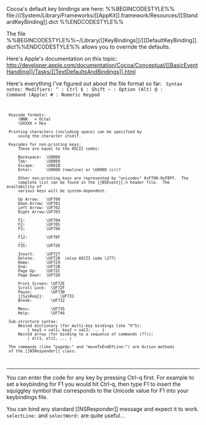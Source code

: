 

Cocoa's default key bindings are here: %%BEGINCODESTYLE%% file:///System/Library/Frameworks/[[AppKit]].framework/Resources/[[StandardKeyBinding]].dict %%ENDCODESTYLE%%

The file %%BEGINCODESTYLE%%~/Library/[[KeyBindings]]/[[DefaultKeyBinding]].dict%%ENDCODESTYLE%% allows you to override the defaults.

Here's Apple's documentation on this topic:
http://developer.apple.com/documentation/Cocoa/Conceptual/[[BasicEventHandling]]/Tasks/[[TextDefaultsAndBindings]].html

Here's everything I've figured out about the file format so far:
<code>
Syntax notes:
     Modifiers:
         ^ : Ctrl
         $ : Shift
         ~ : Option (Alt)
         @ : Command (Apple)
         # : Numeric Keypad
        
     Keycode formats:
         \NNN   = Octal
         \UXXXX = Hex
            
     Printing characters (including space) can be specified by 
         using the character itself.
            
     Keycodes for non-printing keys:
         These are equal to the ASCII codes:

         Backspace:  \U0008
         Tab:        \U0009
         Escape:     \U001B
         Enter:      \U000A (newline) or \U000D (cr)?

         Other non-printing keys are represented by "unicodes" 0xF700-0xF8FF.  The
         complete list can be found in the [[NSEvent]].h header file.  The availability of 
         various keys will be system-dependent.

         Up Arrow:   \UF700
         Down Arrow: \UF701
         Left Arrow: \UF702
         Right Arrow:\UF703

         F1:         \UF704
         F2:         \UF705
         F3:         \UF706
         ...
         F12:        \UF70F
         ...
         F35:        \UF726

         Insert:     \UF727
         Delete:     \UF728  (also ASCII code \177)
         Home:       \UF729
         End:        \UF72B
         Page Up:    \UF72C
         Page Down:  \UF72D

         Print Screen: \UF72E
         Scroll Lock:  \UF72F
         Pause:        \UF730
         [[SysReq]]:       \UF731
         Break:        \UF732

         Menu:         \UF735
         Help:         \UF746

     Sub-structure syntax:
         Nested dictionary (for multi-key bindings like ^X^S):  
             { key1 = val1; key2 = val2; ... }
         Nested array (for binding to a sequence of commands (??)):
             ( elt1, elt2, ... )

     The commands (like "pageUp:" and "moveToEndOfLine:") are Action methods
     of the [[NSResponder]] class.
</code>

----

You can enter the code for any key by pressing Ctrl-q first. For example to set a keybinding for F1 you would hit Ctrl-q, then type F1 to insert the squiggley symbol that corresponds to the Unicode value for F1  into your keybindings file.


You can bind any standard [[NSResponder]] message and expect it to work. <code>selectLine:</code> and <code>selectWord:</code> are quite useful...
